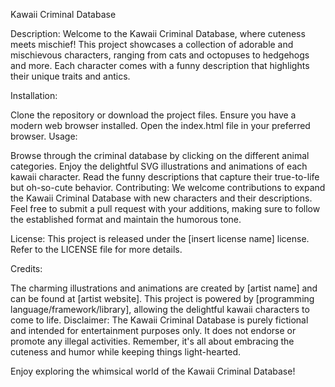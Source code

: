Kawaii Criminal Database

Description:
Welcome to the Kawaii Criminal Database, where cuteness meets mischief! This project showcases a collection of adorable and mischievous characters, ranging from cats and octopuses to hedgehogs and more. Each character comes with a funny description that highlights their unique traits and antics.

Installation:

Clone the repository or download the project files.
Ensure you have a modern web browser installed.
Open the index.html file in your preferred browser.
Usage:

Browse through the criminal database by clicking on the different animal categories.
Enjoy the delightful SVG illustrations and animations of each kawaii character.
Read the funny descriptions that capture their true-to-life but oh-so-cute behavior.
Contributing:
We welcome contributions to expand the Kawaii Criminal Database with new characters and their descriptions. Feel free to submit a pull request with your additions, making sure to follow the established format and maintain the humorous tone.

License:
This project is released under the [insert license name] license. Refer to the LICENSE file for more details.

Credits:

The charming illustrations and animations are created by [artist name] and can be found at [artist website].
This project is powered by [programming language/framework/library], allowing the delightful kawaii characters to come to life.
Disclaimer:
The Kawaii Criminal Database is purely fictional and intended for entertainment purposes only. It does not endorse or promote any illegal activities. Remember, it's all about embracing the cuteness and humor while keeping things light-hearted.

Enjoy exploring the whimsical world of the Kawaii Criminal Database!